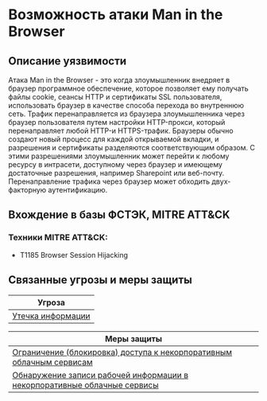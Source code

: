 # Возможность атаки Man in the Browser

## Описание уязвимости
Атака Man in the Browser - это когда злоумышленник внедряет в браузер программное обеспечение, которое позволяет ему получать файлы cookie, сеансы HTTP и сертификаты SSL пользователя, использовать браузер в качестве способа перехода во внутреннюю сеть.
Трафик перенаправляется из браузера злоумышленника через браузер пользователя путем настройки HTTP-прокси, который перенаправляет любой HTTP-и HTTPS-трафик. Браузеры обычно создают новый процесс для каждой открываемой вкладки, и разрешения и сертификаты разделяются соответствующим образом. С этими разрешениями злоумышленник может перейти к любому ресурсу в интрасети, доступному через браузер и имеющему достаточные разрешения, например Sharepoint или веб-почту. Перенаправление трафика через браузер может обходить двух-факторную аутентификацию.

## Вхождение в базы ФСТЭК, MITRE ATT&CK
### Техники MITRE ATT&CK:
+ T1185 Browser Session Hijacking

## Связанные угрозы и меры защиты
|Угроза|
|-|
|[Утечка информации](/vkr/threats/page11)|


|Меры защиты|
|--------|
|[Ограничение (блокировка) доступа к некорпоративным облачным сервисам](/vkr/measures/page13)|
|[Обнаружение записи рабочей информации в некорпоративные облачные сервисы](/vkr/measures/page40)|